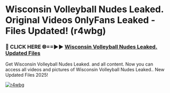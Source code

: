 # Wisconsin Volleyball Nudes Leaked. Original Videos 0nlyFans Leaked - Files Updated! (r4wbg)

<h3>🔴 CLICK HERE 🌐==►► <a href="https://tinyurl.com/52m3yx9h" rel="nofollow">Wisconsin Volleyball Nudes Leaked. Updated Files</a></h3>

Get Wisconsin Volleyball Nudes Leaked. and all content. Now you can access all videos and pictures of Wisconsin Volleyball Nudes Leaked.. New Updated Files 2025!

[![r4wbg](https://i.imgur.com/TnHtlc8.gif)](https://tinyurl.com/52m3yx9h)
